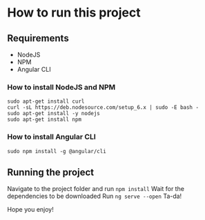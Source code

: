 # How to run this project

## Requirements

- NodeJS
- NPM
- Angular CLI

### How to install NodeJS and NPM

```
sudo apt-get install curl
curl -sL https://deb.nodesource.com/setup_6.x | sudo -E bash -
sudo apt-get install -y nodejs
sudo apt-get install npm
```

### How to install Angular CLI

```
sudo npm install -g @angular/cli
```

## Running the project

Navigate to the project folder and run `npm install`
Wait for the dependencies to be downloaded
Run `ng serve --open`
Ta-da!

Hope you enjoy!
